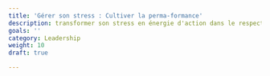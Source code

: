```yaml
---
title: 'Gérer son stress : Cultiver la perma-formance'
description: transformer son stress en énergie d'action dans le respect de son éco-système
goals: ''
category: Leadership
weight: 10
draft: true

---
```

